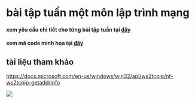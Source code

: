 # bài tập tuần một môn lập trình mạng
#### xem yêu cầu chi tiết cho từng bài tập tuần tại [đây](https://github.com/phamhongphuc1999/LapTrinhMang/tree/master/requiment) 
#### xem mã code minh họa tại [đây](https://github.com/phamhongphuc1999/LapTrinhMang/tree/master/ma-minh-hoa)

## tài liệu tham khảo
https://docs.microsoft.com/en-us/windows/win32/api/ws2tcpip/nf-ws2tcpip-getaddrinfo

<image src="https://techtalk.vn/wp-content/uploads/2020/01/tu-hoc-c-bienvariables-trong-c-la-gi-696x522.jpg">
